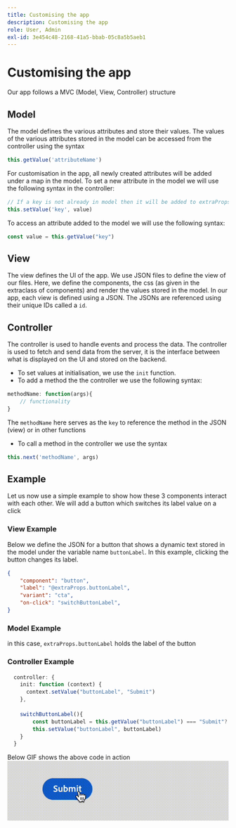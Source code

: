 ```yaml
---
title: Customising the app
description: Customising the app
role: User, Admin
exl-id: 3e454c48-2168-41a5-bbab-05c8a5b5aeb1
---
```

# Customising the app

Our app follows a MVC (Model, View, Controller) structure

## Model

The model defines the various attributes and store their values. The values of the various attributes stored in the model can be accessed from the controller using the syntax

```typescript
this.getValue('attributeName')
```

For customisation in the app, all newly created attributes will be added under a map in the model.
To set a new attribute in the model we will use the following syntax in the controller:

```typescript
// If a key is not already in model then it will be added to extraProps
this.setValue('key', value)
```

To access an attribute added to the model we will use the following syntax:

```typescript
const value = this.getValue("key")
```

## View

The view defines the UI of the app. We use JSON files to define the view of our files. Here, we define the components, the css (as given in the extraclass of components) and render the values stored in the model.
In our app, each view is defined using a JSON. The JSONs are referenced using their unique IDs called a `id`.

## Controller

The controller is used to handle events and process the data. The controller is used to fetch and send data from the server, it is the interface between what is displayed on the UI and stored on the backend.

- To set values at initialisation, we use the `init` function.
- To add a method the the controller we use the following syntax:

```typescript
methodName: function(args){
    // functionality
}
```

The `methodName` here serves as the `key` to reference the method in the JSON (view) or in other functions

- To call a method in the controller we use the syntax

```typescript
this.next('methodName', args)
```

## Example

Let us now use a simple example to show how these 3 components interact with each other.
We will add a button which switches its label value on a click

### View Example

Below we define the JSON for a button that shows a dynamic text stored in the model under the variable name `buttonLabel`.
In this example, clicking the button changes its label.

```JSON
{
    "component": "button",
    "label": "@extraProps.buttonLabel",
    "variant": "cta",
    "on-click": "switchButtonLabel",
}
```

### Model Example

in this case, `extraProps.buttonLabel` holds the label of the button

### Controller Example

```typescript
  controller: {
    init: function (context) {
      context.setValue("buttonLabel", "Submit")
    },

    switchButtonLabel(){
        const buttonLabel = this.getValue("buttonLabel") === "Submit"? "Cancel" : "Submit"
        this.setValue("buttonLabel", buttonLabel)
    }
  }
```

Below GIF shows the above code in action
![basic_customisation](imgs/basic_customisation.gif "Basic customisation button")
